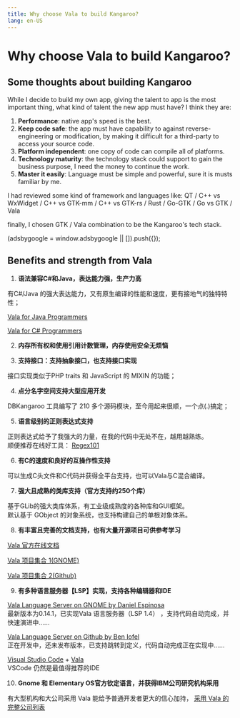 ```yaml
---
title: Why choose Vala to build Kangaroo?
lang: en-US
---
```


# Why choose Vala to build Kangaroo?

## Some thoughts about building Kangaroo
While I decide to build my own app, giving the talent to app is the most important thing, what kind of talent the new app must have? I think they are:
1. __Performance__: native app's speed is the best.
2. __Keep code safe__: the app must have capability to against reverse-engineering or modification, by making it difficult for a third-party to access your source code.
3. __Platform independent__: one copy of code can compile all of platforms.
4. __Technology maturity__: the technology stack could support to gain the business purpose, I need the money to continue the work.
5. __Master it easily__: Language must be simple and powerful, sure it is musts familiar by me. 

I had reviewed some kind of framework and languages like: 
QT / C++ vs WxWidget / C++ vs GTK-mm / C++ vs GTK-rs / Rust / Go-GTK / Go vs GTK / Vala

finally, I chosen GTK / Vala combination to  be the Kangaroo's tech stack.

<div>
    <script2 type="text/javascript" async="true" src="https://pagead2.googlesyndication.com/pagead/js/adsbygoogle.js" />
    <ins class="adsbygoogle"
        style="display:block; text-align:center;"
        data-ad-layout="in-article"
        data-ad-format="fluid"
        data-ad-client="ca-pub-3975819313740938"
        data-ad-slot="6760827895"></ins>
    <script2 type="text/javascript">
        (adsbygoogle = window.adsbygoogle || []).push({});
    </script2>
</div>

## Benefits and strength from Vala
1. __语法兼容C#和Java，表达能力强，生产力高__

有C#/Java 的强大表达能力，又有原生编译的性能和速度，更有接地气的独特特性；

[Vala for Java Programmers](https://wiki.gnome.org/Projects/Vala/ValaForJavaProgrammers)

[Vala for C# Programmers](https://wiki.gnome.org/Projects/Vala/ValaForCSharpProgrammers)

2. __内存所有权和使用引用计数管理，内存使用安全无烦恼__

3. __支持接口：支持抽象接口，也支持接口实现__

接口实现类似于PHP traits 和 JavaScript 的 MIXIN 的功能；

4. __点分名字空间支持大型应用开发__

DBKangaroo 工具编写了 210 多个源码模块，至今用起来很顺，一个点(.)搞定；

5. __语言级别的正则表达式支持__

正则表达式给予了我强大的力量，在我的代码中无处不在，越用越熟练。<br/>
顺便推荐在线好工具： [Regex101](https://regex101.com/)

6. __有C的速度和良好的互操作性支持__

可以生成C头文件和C代码并获得全平台支持，也可以Vala与C混合编译。

7. __强大且成熟的类库支持（官方支持约250个库）__

基于GLib的强大类库体系，有工业级成熟度的各种库和GUI框架。<br/>
默认基于 GObject 的对象系统，也支持构建自己的单根对象体系。


8. __有丰富且完善的文档支持，也有大量开源项目可供参考学习__

[Vala 官方在线文档](https://valadoc.org/)

[Vala 项目集合 1(GNOME)](https://wiki.gnome.org/Projects/Vala/Documentation#Projects_Developed_in_Vala)

[Vala 项目集合 2(Github)](https://github.com/search?l=Vala&q=Vala&type=Repositories)

9. __有多种语言服务器【LSP】实现，支持各种编辑器和IDE__

[Vala Language Server on GNOME by Daniel Espinosa](https://gitlab.gnome.org/esodan/gvls)<br/>
最新版本为0.14.1，已实现Vala 语言服务器（LSP 1.4） ，支持代码自动完成，并快速演进中......

[Vala Language Server on Github by Ben Iofel](https://github.com/benwaffle/vala-language-server)<br/>
正在开发中，还未发布版本，已支持跳转到定义，代码自动完成正在实现中......

[Visual Studio Code](https://code.visualstudio.com/Download) + [Vala](https://github.com/Prince781/vala-vscode)<br/>
VSCode 仍然是最值得推荐的IDE

10. __Gnome 和 Elementary OS官方钦定语言，并获得IBM公司研究机构采用__

有大型机构和大公司采用 Vala 能给予普通开发者更大的信心加持，
[采用 Vala 的完整公司列表](https://wiki.gnome.org/Projects/Vala/Documentation#Companies_that_use.2Fhave_used__Vala)
